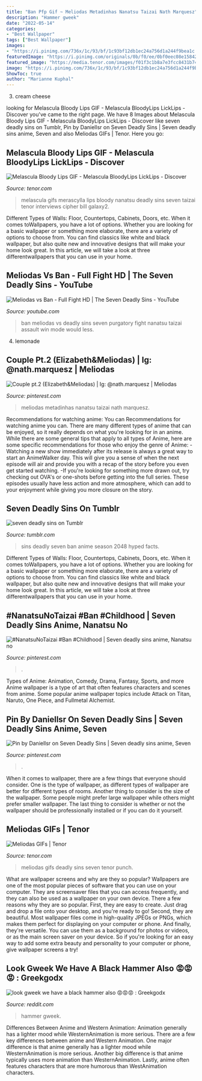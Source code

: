```yaml
---
title: "Ban Pfp Gif ~ Meliodas Metadinhas Nanatsu Taizai Nath Marquesz"
description: "Hammer gweek"
date: "2022-05-14"
categories:
- "Best Wallpaper"
tags: ["Best Wallpaper"]
images:
- "https://i.pinimg.com/736x/1c/93/bf/1c93bf12db1ec24a756d1a244f9bea1c.jpg"
featuredImage: "https://i.pinimg.com/originals/0b/f0/ee/0bf0eec08e15842c59d5ac25dcacb38f.gif"
featured_image: "https://media.tenor.com/images/f01f3c1b8a7e3fcc8431b74d0d7c7622/tenor.gif"
image: "https://i.pinimg.com/736x/1c/93/bf/1c93bf12db1ec24a756d1a244f9bea1c.jpg"
ShowToc: true
author: "Marianne Kuphal"
---
```



3. cream cheese 

	

		
looking for Melascula Bloody Lips GIF - Melascula BloodyLips LickLips - Discover you've came to the right page. We have 8 Images about Melascula Bloody Lips GIF - Melascula BloodyLips LickLips - Discover like seven deadly sins on Tumblr, Pin by Daniellsr on Seven Deadly Sins | Seven deadly sins anime, Seven and also Meliodas GIFs | Tenor. Here you go:
		
    
## Melascula Bloody Lips GIF - Melascula BloodyLips LickLips - Discover

<img loading=lazy src="https://media1.tenor.com/images/af2b4340e1a9813990e133b484327624/tenor.gif?itemid=14495505" onerror="this.onerror=null;this.src='https://tse2.mm.bing.net/th?id=OIP.rytDQOGpgTmQ4TO0hDJ2JAHaEK&amp;pid=15.1';" alt="Melascula Bloody Lips GIF - Melascula BloodyLips LickLips - Discover">

_Source: tenor.com_

>melascula gifs merascylla lips bloody nanatsu deadly sins seven taizai tenor interviews cipher bill galaxy2. 

	

Different Types of Walls: Floor, Countertops, Cabinets, Doors, etc.
When it comes toWallpapers, you have a lot of options. Whether you are looking for a basic wallpaper or something more elaborate, there are a variety of options to choose from. You can find classics like white and black wallpaper, but also quite new and innovative designs that will make your home look great. In this article, we will take a look at three differentwallpapers that you can use in your home.

    
## Meliodas Vs Ban - Full Fight HD | The Seven Deadly Sins - YouTube

<img loading=lazy src="https://i.ytimg.com/vi/YRaGaxjg6AQ/maxresdefault.jpg" onerror="this.onerror=null;this.src='https://tse3.mm.bing.net/th?id=OIP.P0qEZBqKDqLm60F2GARm3AHaEK&amp;pid=15.1';" alt="Meliodas vs Ban - Full Fight HD | The Seven Deadly Sins - YouTube">

_Source: youtube.com_

>ban meliodas vs deadly sins seven purgatory fight nanatsu taizai assault win mode would less. 

	

4. lemonade 

    
## Couple Pt.2 (Elizabeth&amp;Meliodas) | Ig: @nath.marquesz | Meliodas

<img loading=lazy src="https://i.pinimg.com/736x/1c/93/bf/1c93bf12db1ec24a756d1a244f9bea1c.jpg" onerror="this.onerror=null;this.src='https://tse4.mm.bing.net/th?id=OIP.yKd-B4wZ2wyamvBwfGRqjwHaHa&amp;pid=15.1';" alt="Couple pt.2 (Elizabeth&amp;Meliodas) | Ig: @nath.marquesz | Meliodas">

_Source: pinterest.com_

>meliodas metadinhas nanatsu taizai nath marquesz. 

	

Recommendations for watching anime: You can
Recommendations for watching anime you can. There are many different types of anime that can be enjoyed, so it really depends on what you're looking for in an anime. While there are some general tips that apply to all types of Anime, here are some specific recommendations for those who enjoy the genre of Anime: 
-Watching a new show immediately after its release is always a great way to start an AnimeWalker day. This will give you a sense of when the next episode will air and provide you with a recap of the story before you even get started watching. 
-If you're looking for something more drawn out, try checking out OVA's or one-shots before getting into the full series. These episodes usually have less action and more atmosphere, which can add to your enjoyment while giving you more closure on the story.

    
## Seven Deadly Sins On Tumblr

<img loading=lazy src="http://38.media.tumblr.com/1e1f7c584afc7ea6cb78e2bfca21cab0/tumblr_nkx0qzHgVl1tda6puo1_500.gif" onerror="this.onerror=null;this.src='https://tse3.mm.bing.net/th?id=OIP.yLkYuN3ZV52igWobqfvQ4wHaEP&amp;pid=15.1';" alt="seven deadly sins on Tumblr">

_Source: tumblr.com_

>sins deadly seven ban anime season 2048 hyped facts. 

	

Different Types of Walls: Floor, Countertops, Cabinets, Doors, etc.
When it comes toWallpapers, you have a lot of options. Whether you are looking for a basic wallpaper or something more elaborate, there are a variety of options to choose from. You can find classics like white and black wallpaper, but also quite new and innovative designs that will make your home look great. In this article, we will take a look at three differentwallpapers that you can use in your home.

    
## #NanatsuNoTaizai #Ban #Childhood | Seven Deadly Sins Anime, Nanatsu No

<img loading=lazy src="https://i.pinimg.com/originals/0b/f0/ee/0bf0eec08e15842c59d5ac25dcacb38f.gif" onerror="this.onerror=null;this.src='https://tse1.mm.bing.net/th?id=OIP.C_DuwI4VhCxZ1awl3KyzjwAAAA&amp;pid=15.1';" alt="#NanatsuNoTaizai #Ban #Childhood | Seven deadly sins anime, Nanatsu no">

_Source: pinterest.com_

>. 

	

Types of Anime: Animation, Comedy, Drama, Fantasy, Sports, and more
Anime wallpaper is a type of art that often features characters and scenes from anime. Some popular anime wallpaper topics include Attack on Titan, Naruto, One Piece, and Fullmetal Alchemist.

    
## Pin By Daniellsr On Seven Deadly Sins | Seven Deadly Sins Anime, Seven

<img loading=lazy src="https://i.pinimg.com/736x/ce/8b/4c/ce8b4cfccf76e241440f255b40234123.jpg" onerror="this.onerror=null;this.src='https://tse4.mm.bing.net/th?id=OIP.Vjgmi2PbSobGMB2uD4UtcAHaFk&amp;pid=15.1';" alt="Pin by Daniellsr on Seven Deadly Sins | Seven deadly sins anime, Seven">

_Source: pinterest.com_

>. 

	

When it comes to wallpaper, there are a few things that everyone should consider. One is the type of wallpaper, as different types of wallpaper are better for different types of rooms. Another thing to consider is the size of the wallpaper. Some people might prefer large wallpaper while others might prefer smaller wallpaper. The last thing to consider is whether or not the wallpaper should be professionally installed or if you can do it yourself.

    
## Meliodas GIFs | Tenor

<img loading=lazy src="https://media.tenor.com/images/f01f3c1b8a7e3fcc8431b74d0d7c7622/tenor.gif" onerror="this.onerror=null;this.src='https://tse1.mm.bing.net/th?id=OIP.8B88G4p-P8yEMbdNDXx2IgAAAA&amp;pid=15.1';" alt="Meliodas GIFs | Tenor">

_Source: tenor.com_

>meliodas gifs deadly sins seven tenor punch. 

	

What are wallpaper screens and why are they so popular?
Wallpapers are one of the most popular pieces of software that you can use on your computer. They are screensaver files that you can access frequently, and they can also be used as a wallpaper on your own device. There a few reasons why they are so popular. First, they are easy to create. Just drag and drop a file onto your desktop, and you're ready to go! Second, they are beautiful. Most wallpaper files come in high-quality JPEGs or PNGs, which makes them perfect for displaying on your computer or phone. And finally, they're versatile. You can use them as a background for photos or videos, or as the main screen saver on your device. So if you're looking for an easy way to add some extra beauty and personality to your computer or phone, give wallpaper screens a try!

    
## Look Gweek We Have A Black Hammer Also 😡😡😡 : Greekgodx

<img loading=lazy src="https://preview.redd.it/g0jed2ze8jp01.jpg?width=957&amp;auto=webp&amp;s=72bf225efc17df947b1fcb7e70eea4221df69469" onerror="this.onerror=null;this.src='https://tse1.mm.bing.net/th?id=OIP.YPcu4NAT5rxh9Mg4pTTq8wHaEz&amp;pid=15.1';" alt="look gweek we have a black hammer also 😡😡😡 : Greekgodx">

_Source: reddit.com_

>hammer gweek. 

	

Differences Between Anime and Western Animation: Animation generally has a lighter mood while WesternAnimation is more serious.
There are a few key differences between anime and Western Animation. One major difference is that anime generally has a lighter mood while WesternAnimation is more serious. Another big difference is that anime typically uses more animation than WesternAnimation. Lastly, anime often features characters that are more humorous than WestAnimation characters.

